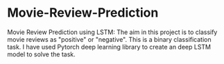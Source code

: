 # Movie-Review-Prediction
Movie Review Prediction  using LSTM:
The aim in this project is to classify movie reviews as  "positive" or "negative". This is a binary classification task. I have used Pytorch deep learning library to create an deep LSTM model to solve the task.
